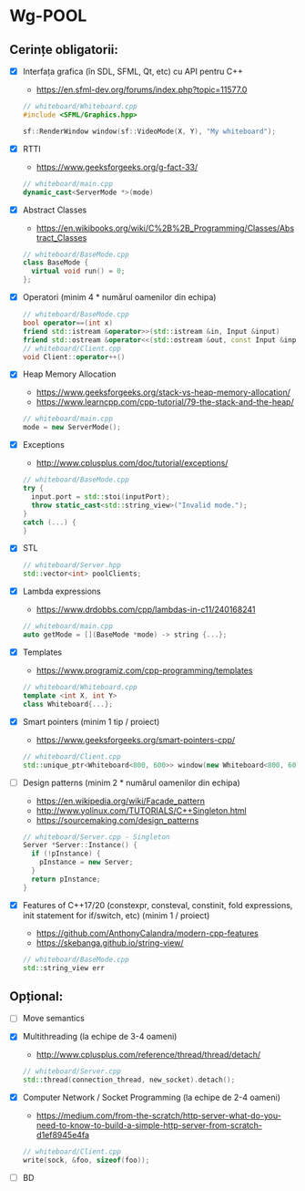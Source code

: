 # Wg-POOL

## Cerințe obligatorii:

- [x] Interfața grafica (în SDL, SFML, Qt, etc) cu API pentru C++
    * https://en.sfml-dev.org/forums/index.php?topic=11577.0

    ```cpp
    // whiteboard/Whiteboard.cpp
    #include <SFML/Graphics.hpp>

    sf::RenderWindow window(sf::VideoMode(X, Y), "My whiteboard");
    ```

- [x] RTTI
    * https://www.geeksforgeeks.org/g-fact-33/

    ```cpp
    // whiteboard/main.cpp
    dynamic_cast<ServerMode *>(mode)
    ```

- [x] Abstract Classes 
    * https://en.wikibooks.org/wiki/C%2B%2B_Programming/Classes/Abstract_Classes

    ```cpp
    // whiteboard/BaseMode.cpp
    class BaseMode {
      virtual void run() = 0;
    };
    ```

- [x] Operatori (minim 4 * numărul oamenilor din echipa)

    ```cpp
    // whiteboard/BaseMode.cpp
    bool operator==(int x)
    friend std::istream &operator>>(std::istream &in, Input &input)
    friend std::ostream &operator<<(std::ostream &out, const Input &input)
    // whiteboard/Client.cpp
    void Client::operator++()
    ```

- [x] Heap Memory Allocation
    * https://www.geeksforgeeks.org/stack-vs-heap-memory-allocation/
    * https://www.learncpp.com/cpp-tutorial/79-the-stack-and-the-heap/

    ```cpp
    // whiteboard/main.cpp
    mode = new ServerMode();
    ```

- [x] Exceptions
    * http://www.cplusplus.com/doc/tutorial/exceptions/

    ```cpp
    // whiteboard/BaseMode.cpp
    try {
      input.port = std::stoi(inputPort);
      throw static_cast<std::string_view>("Invalid mode.");
    }
    catch (...) {
    }
    ```
    
- [x] STL

    ```cpp
    // whiteboard/Server.hpp
    std::vector<int> poolClients;
    ```

- [x] Lambda expressions
    * https://www.drdobbs.com/cpp/lambdas-in-c11/240168241

    ```cpp
    // whiteboard/main.cpp
    auto getMode = [](BaseMode *mode) -> string {...};
    ```

- [x] Templates
    * https://www.programiz.com/cpp-programming/templates

    ```cpp
    // whiteboard/Whiteboard.cpp
    template <int X, int Y>
    class Whiteboard{...};
    ```

- [x] Smart pointers (minim 1 tip / proiect)
    * https://www.geeksforgeeks.org/smart-pointers-cpp/

    ```cpp
    // whiteboard/Client.cpp
    std::unique_ptr<Whiteboard<800, 600>> window(new Whiteboard<800, 600>());
    ```

- [ ] Design patterns (minim 2 * numărul oamenilor din echipa)
    * https://en.wikipedia.org/wiki/Facade_pattern
    * http://www.yolinux.com/TUTORIALS/C++Singleton.html
    * https://sourcemaking.com/design_patterns

    ```cpp
    // whiteboard/Server.cpp - Singleton
    Server *Server::Instance() {
      if (!pInstance) {
        pInstance = new Server;
      }
      return pInstance;
    }
    ```

- [x] Features of C++17/20 (constexpr, consteval, constinit, fold expressions, init statement for if/switch, etc) (minim 1 / proiect)
    * https://github.com/AnthonyCalandra/modern-cpp-features 
    * https://skebanga.github.io/string-view/

    ```cpp
    // whiteboard/BaseMode.cpp
    std::string_view err
    ```
  
## Opțional:

- [ ] Move semantics
- [x] Multithreading (la echipe de 3-4 oameni)
    * http://www.cplusplus.com/reference/thread/thread/detach/
  
    ```cpp
    // whiteboard/Server.cpp
    std::thread(connection_thread, new_socket).detach();
    ```

- [x] Computer Network / Socket Programming (la echipe de 2-4 oameni)
    * https://medium.com/from-the-scratch/http-server-what-do-you-need-to-know-to-build-a-simple-http-server-from-scratch-d1ef8945e4fa

    ```cpp
    // whiteboard/Client.cpp
    write(sock, &foo, sizeof(foo));
    ```

- [ ] BD
